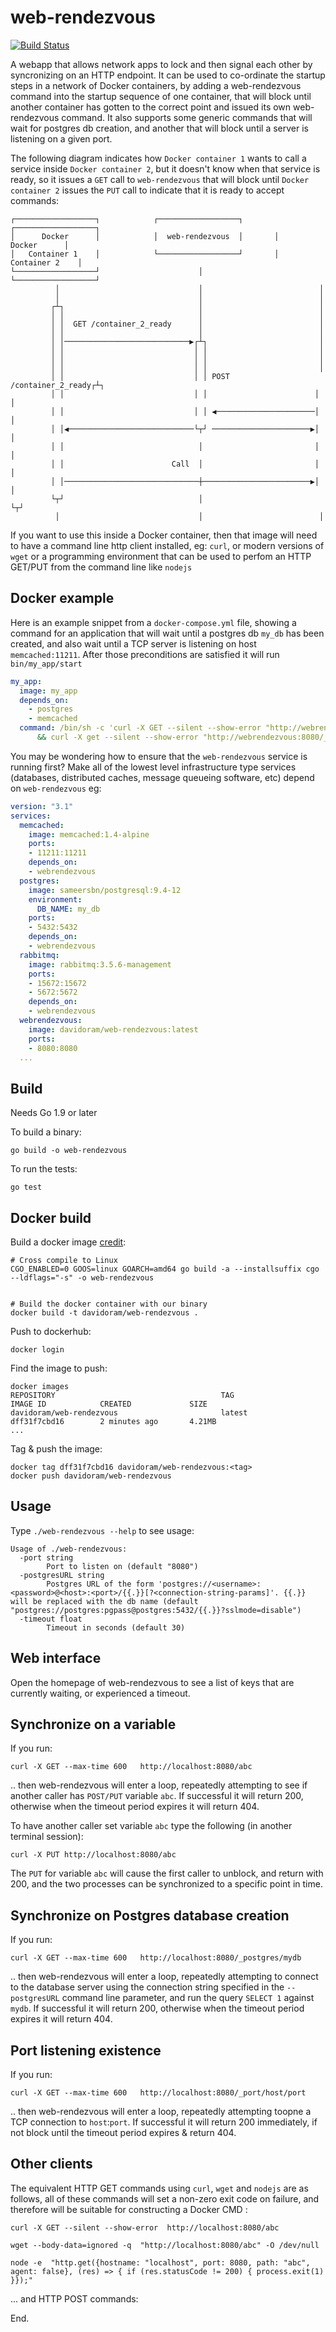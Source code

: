 # web-rendezvous

[![Build Status](https://travis-ci.org/davidoram/web-rendezvous.svg?branch=master)](https://travis-ci.org/davidoram/web-rendezvous)

A webapp that allows network apps to lock and then signal each other by syncronizing on an HTTP endpoint. It can be used to co-ordinate the startup steps in a network of Docker containers, by adding a web-rendezvous command into the startup sequence of one container, that will block until another container has gotten to the correct point and issued its own web-rendezvous command. It also supports some generic commands that will wait for postgres db creation, and another that will block until a server is listening on a given port.

The following diagram indicates how `Docker container 1` wants to call a service inside `Docker container 2`, but it doesn't know when that service is ready, so it issues a `GET` call to `web-rendezvous` that will block until `Docker container 2` issues the `PUT` call to indicate that it is ready to accept commands:

```
┌──────────────────┐            ┌──────────────────┐       ┌──────────────────┐
│      Docker      │            │  web-rendezvous  │       │      Docker      │
│   Container 1    │            └──────────────────┘       │   Container 2    │
└──────────────────┘                      │                └──────────────────┘
          │                               │                          │
          │                               │                          │
         ┌┴┐                              │                          │
         │ │                              │                          │
         │ │  GET /container_2_ready      │                          │
         │ │                              │                          │
         │ │────────────────────────────▶┌┴┐                         │
         │ │                             │ │                         │
         │ │                             │ │                         │
         │ │                             │ │                         │
         │ │                             │ │ POST /container_2_ready┌┴┐
         │ │                             │ │                        │ │
         │ │                             │ │ ◀──────────────────────│ │
         │ │◀────────────────────────────└┬┘ ──────────────────────▶│ │
         │ │                              │                         │ │
         │ │                        Call  │                         │ │
         │ │──────────────────────────────┼────────────────────────▶│ │
         └┬┘                              │                         └┬┘
          │                               │                          │
```


If you want to use this inside a Docker container, then that image will need to have a command line http client installed, eg: `curl`, or modern versions of `wget` or a programming environment that can be used to perfom an HTTP GET/PUT from the command line like `nodejs`

## Docker example

Here is an example snippet from a `docker-compose.yml` file, showing a command for an application that will wait until a postgres db `my_db` has been created, and also wait until a TCP server is listening on host `memcached:11211`. After those preconditions are satisfied it will run `bin/my_app/start`

```yaml
my_app:
  image: my_app
  depends_on:
    - postgres
    - memcached
  command: /bin/sh -c 'curl -X GET --silent --show-error "http://webrendezvous:8080/_postgres/my_db" \
      && curl -X get --silent --show-error "http://webrendezvous:8080/_port/memcached/11211" && bin/my_app/start
```

You may be wondering how to ensure that the `web-rendezvous` service is running first?  Make all of the lowest level infrastructure type services (databases, distributed caches, message queueing software, etc) depend on `web-rendezvous` eg:

```yaml
version: "3.1"
services:
  memcached:
    image: memcached:1.4-alpine
    ports:
    - 11211:11211
    depends_on:
    - webrendezvous
  postgres:
    image: sameersbn/postgresql:9.4-12
    environment:
      DB_NAME: my_db
    ports:
    - 5432:5432
    depends_on:
    - webrendezvous
  rabbitmq:
    image: rabbitmq:3.5.6-management
    ports:
    - 15672:15672
    - 5672:5672
    depends_on:
    - webrendezvous
  webrendezvous:
    image: davidoram/web-rendezvous:latest
    ports:
    - 8080:8080
  ...
```

## Build

Needs Go 1.9 or later

To build a binary:

`go build -o web-rendezvous`

To run the tests:

`go test`

## Docker build


Build a docker image [credit](http://blog.dimroc.com/2015/08/20/cross-compiled-go-with-docker/):

```
# Cross compile to Linux
CGO_ENABLED=0 GOOS=linux GOARCH=amd64 go build -a --installsuffix cgo --ldflags="-s" -o web-rendezvous


# Build the docker container with our binary
docker build -t davidoram/web-rendezvous .
```

Push to dockerhub:

```
docker login
```

Find the image to push:

```
docker images
REPOSITORY                                     TAG                 IMAGE ID            CREATED             SIZE
davidoram/web-rendezvous                       latest              dff31f7cbd16        2 minutes ago       4.21MB
...
```

Tag & push the image:

```
docker tag dff31f7cbd16 davidoram/web-rendezvous:<tag>
docker push davidoram/web-rendezvous
```

## Usage

Type `./web-rendezvous --help` to see usage:

```
Usage of ./web-rendezvous:
  -port string
        Port to listen on (default "8080")
  -postgresURL string
        Postgres URL of the form 'postgres://<username>:<password>@<host>:<port>/{{.}}[?<connection-string-params]'. {{.}} will be replaced with the db name (default "postgres://postgres:pgpass@postgres:5432/{{.}}?sslmode=disable")
  -timeout float
        Timeout in seconds (default 30)
```

## Web interface

Open the homepage of web-rendezvous to see a list of keys that are currently waiting, or experienced a timeout.

## Synchronize on a variable

If you run:

  `curl -X GET --max-time 600   http://localhost:8080/abc`

.. then web-rendezvous will enter a loop, repeatedly attempting to see if another caller has `POST/PUT` variable `abc`.  If successful it will return 200, otherwise when the timeout period expires it will return 404.

To have another caller set variable `abc` type the following (in another terminal session):

  `curl -X PUT http://localhost:8080/abc`

The `PUT` for variable `abc` will cause the first caller to unblock, and return with 200, and the two processes can be synchronized to a specific point in time.

## Synchronize on Postgres database creation

If you run:

  `curl -X GET --max-time 600   http://localhost:8080/_postgres/mydb`

.. then web-rendezvous will enter a loop, repeatedly attempting to connect to the database server using the connection string specified in the `--postgresURL` command line parameter, and run the query `SELECT 1` against `mydb`. If successful it will return 200, otherwise when the timeout period expires it will return 404.

## Port listening existence

If you run:

  `curl -X GET --max-time 600   http://localhost:8080/_port/host/port`

.. then web-rendezvous will enter a loop, repeatedly attempting toopne a TCP connection to `host`:`port`. If successful it will return 200 immediately, if not block until the timeout period expires & return 404.


## Other clients

The equivalent HTTP GET commands using `curl`, `wget` and `nodejs` are as follows, all of these commands will set a non-zero exit code on failure, and therefore will be suitable for constructing a Docker CMD :

  `curl -X GET --silent --show-error  http://localhost:8080/abc`

  `wget --body-data=ignored -q  "http://localhost:8080/abc" -O /dev/null`

  `node -e  "http.get({hostname: "localhost", port: 8080, path: "abc", agent: false}, (res) => { if (res.statusCode != 200) { process.exit(1) }});"`

... and HTTP POST commands:


End.
